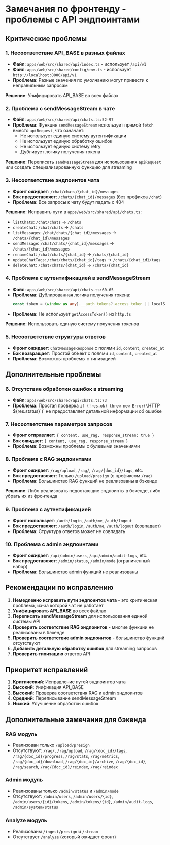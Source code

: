 # Замечания по фронтенду - проблемы с API эндпоинтами

## Критические проблемы

### 1. Несоответствие API_BASE в разных файлах
- **Файл**: `apps/web/src/shared/api/index.ts` - использует `/api/v1`
- **Файл**: `apps/web/src/shared/config/env.ts` - использует `http://localhost:8000/api/v1`
- **Проблема**: Разные значения по умолчанию могут привести к неправильным запросам

**Решение**: Унифицировать API_BASE во всех файлах

### 2. Проблема с sendMessageStream в чате
- **Файл**: `apps/web/src/shared/api/chats.ts:52-97`
- **Проблема**: Функция `sendMessageStream` использует прямой `fetch` вместо `apiRequest`, что означает:
  - Не использует единую систему аутентификации
  - Не использует единую обработку ошибок
  - Не использует единую систему retry
  - Дублирует логику получения токена

**Решение**: Переписать `sendMessageStream` для использования `apiRequest` или создать специализированную функцию для streaming

### 3. Несоответствие эндпоинтов чата
- **Фронт ожидает**: `/chat/chats/{chat_id}/messages`
- **Бэк предоставляет**: `/chats/{chat_id}/messages` (без префикса `/chat`)
- **Проблема**: Все запросы к чату будут падать с 404

**Решение**: Исправить пути в `apps/web/src/shared/api/chats.ts`:
- `listChats`: `/chat/chats` → `/chats`
- `createChat`: `/chat/chats` → `/chats`
- `listMessages`: `/chat/chats/{chat_id}/messages` → `/chats/{chat_id}/messages`
- `sendMessage`: `/chat/chats/{chat_id}/messages` → `/chats/{chat_id}/messages`
- `renameChat`: `/chat/chats/{chat_id}` → `/chats/{chat_id}`
- `updateChatTags`: `/chat/chats/{chat_id}/tags` → `/chats/{chat_id}/tags`
- `deleteChat`: `/chat/chats/{chat_id}` → `/chats/{chat_id}`

### 4. Проблема с аутентификацией в sendMessageStream
- **Файл**: `apps/web/src/shared/api/chats.ts:60-65`
- **Проблема**: Дублированная логика получения токена:
  ```typescript
  const token = (window as any).__auth_tokens?.access_token || localStorage.getItem('access_token');
  ```
- **Проблема**: Не использует `getAccessToken()` из `http.ts`

**Решение**: Использовать единую систему получения токенов

### 5. Несоответствие структуры ответов
- **Фронт ожидает**: `ChatMessageResponse` с полями `id`, `content`, `created_at`
- **Бэк возвращает**: Простой объект с полями `id`, `content`, `created_at`
- **Проблема**: Возможны проблемы с типизацией

## Дополнительные проблемы

### 6. Отсутствие обработки ошибок в streaming
- **Файл**: `apps/web/src/shared/api/chats.ts:73`
- **Проблема**: Простая проверка `if (!res.ok) throw new Error(\`HTTP ${res.status}\`)` не предоставляет детальной информации об ошибке

### 7. Несоответствие параметров запросов
- **Фронт отправляет**: `{ content, use_rag, response_stream: true }`
- **Бэк ожидает**: `{ content, use_rag, response_stream }`
- **Проблема**: Возможны проблемы с булевыми значениями

### 8. Проблема с RAG эндпоинтами
- **Фронт ожидает**: `/rag/upload`, `/rag/`, `/rag/{doc_id}/tags`, etc.
- **Бэк предоставляет**: Только `/upload/presign` (с префиксом `/rag`)
- **Проблема**: Большинство RAG функций не реализованы в бэкенде

**Решение**: Либо реализовать недостающие эндпоинты в бэкенде, либо убрать их из фронтенда

### 9. Проблема с аутентификацией
- **Фронт использует**: `/auth/login`, `/auth/me`, `/auth/logout`
- **Бэк предоставляет**: `/auth/login`, `/auth/me`, `/auth/logout` (совпадает)
- **Проблема**: Структура ответов может не совпадать

### 10. Проблема с admin эндпоинтами
- **Фронт ожидает**: `/api/admin/users`, `/api/admin/audit-logs`, etc.
- **Бэк предоставляет**: `/admin/status`, `/admin/mode` (ограниченный набор)
- **Проблема**: Большинство admin функций не реализованы

## Рекомендации по исправлению

1. **Немедленно исправить пути эндпоинтов чата** - это критическая проблема, из-за которой чат не работает
2. **Унифицировать API_BASE** во всех файлах
3. **Переписать sendMessageStream** для использования единой системы API
4. **Проверить соответствие RAG эндпоинтов** - многие функции не реализованы в бэкенде
5. **Проверить соответствие admin эндпоинтов** - большинство функций отсутствуют
6. **Добавить детальную обработку ошибок** для streaming запросов
7. **Проверить типизацию** ответов API

## Приоритет исправлений
1. **Критический**: Исправление путей эндпоинтов чата
2. **Высокий**: Унификация API_BASE
3. **Высокий**: Проверка соответствия RAG и admin эндпоинтов
4. **Средний**: Переписывание sendMessageStream
5. **Низкий**: Улучшение обработки ошибок

## Дополнительные замечания для бэкенда

### RAG модуль
- Реализован только `/upload/presign`
- Отсутствуют: `/rag/`, `/rag/upload`, `/rag/{doc_id}/tags`, `/rag/{doc_id}/progress`, `/rag/stats`, `/rag/metrics`, `/rag/{doc_id}/download`, `/rag/{doc_id}/archive`, `/rag/{doc_id}`, `/rag/search`, `/rag/{doc_id}/reindex`, `/rag/reindex`

### Admin модуль  
- Реализованы только `/admin/status` и `/admin/mode`
- Отсутствуют: `/admin/users`, `/admin/users/{id}`, `/admin/users/{id}/tokens`, `/admin/tokens/{id}`, `/admin/audit-logs`, `/admin/system/status`

### Analyze модуль
- Реализованы `/ingest/presign` и `/stream`
- Отсутствует `/analyze` (который ожидает фронт)
